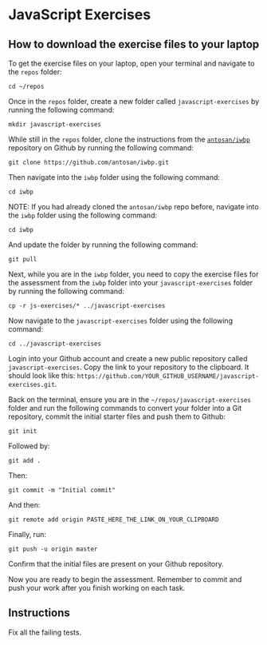 # JavaScript Exercises

## How to download the exercise files to your laptop

To get the exercise files on your laptop, open your terminal and navigate to the `repos` folder:

```
cd ~/repos
```

Once in the `repos` folder, create a new folder called `javascript-exercises` by running the following command:

```
mkdir javascript-exercises
```

While still in the `repos` folder, clone the instructions from the [`antosan/iwbp`](https://github.com/antosan/iwbp) repository on Github by running the following command:

```
git clone https://github.com/antosan/iwbp.git
```

Then navigate into the `iwbp` folder using the following command:

```
cd iwbp
```

NOTE: If you had already cloned the `antosan/iwbp` repo before, navigate into the `iwbp` folder using the following command:

```
cd iwbp
```

And update the folder by running the following command:

```
git pull
```

Next, while you are in the `iwbp` folder, you need to copy the exercise files for the assessment from the `iwbp` folder into your `javascript-exercises` folder by running the following command:

```
cp -r js-exercises/* ../javascript-exercises
```

Now navigate to the `javascript-exercises` folder using the following command:

```
cd ../javascript-exercises
```

Login into your Github account and create a new public repository called `javascript-exercises`. Copy the link to your repository to the clipboard. It should look like this: `https://github.com/YOUR_GITHUB_USERNAME/javascript-exercises.git`.

Back on the terminal, ensure you are in the `~/repos/javascript-exercises` folder and run the following commands to convert your folder into a Git repository, commit the initial starter files and push them to Github:

```
git init
```

Followed by:

```
git add .
```

Then:

```
git commit -m "Initial commit"
```

And then:

```
git remote add origin PASTE_HERE_THE_LINK_ON_YOUR_CLIPBOARD
```

Finally, run:

```
git push -u origin master
```

Confirm that the initial files are present on your Github repository.

Now you are ready to begin the assessment. Remember to commit and push your work after you finish working on each task.

## Instructions

Fix all the failing tests.
